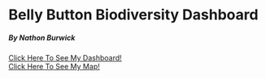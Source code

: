 # Belly Button Biodiversity Dashboard
##### By Nathon Burwick

[Click Here To See My Dashboard!](https://nburwick.github.io/belly-button-challenge)<br>
[Click Here To See My Map!](https://nburwick.github.io/leaflet-challenge)<br> 
